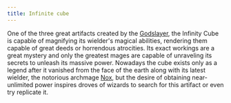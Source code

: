 ```yaml
---
title: Infinite cube
---
```


One of the three great artifacts created by the [Godslayer](https://raldamain.com/en/creatures/sentient/human/syd.html), the Infinity Cube is capable of magnifying its wielder's magical abilities, rendering them capable of great deeds or horrendous atrocities. Its exact workings are a great mystery and only the greatest mages are capable of unraveling its secrets to unleash its massive power. Nowadays the cube exists only as a legend after it vanished from the face of the earth along with its latest wielder, the notorious archmage [Nox](https://raldamain.com/en/creatures/sentient/human/jace.html), but the desire of obtaining near-unlimited power inspires droves of wizards to search for this artifact or even try replicate it.